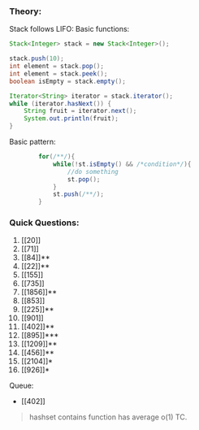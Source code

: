 ### Theory:

Stack follows LIFO:
Basic functions:
```java
Stack<Integer> stack = new Stack<Integer>();

stack.push(10);
int element = stack.pop();
int element = stack.peek();
boolean isEmpty = stack.empty();

Iterator<String> iterator = stack.iterator();
while (iterator.hasNext()) {
    String fruit = iterator.next();
    System.out.println(fruit);
}
```
Basic pattern:
```java
        for(/**/){
            while(!st.isEmpty() && /*condition*/){
                //do something
                st.pop();
            }
            st.push(/**/);
        }
```

### Quick Questions:
1. [[20]]
2. [[71]]
3. [[84]]**
4. [[22]]**
5. [[155]]
7. [[735]]
8. [[1856]]**
9. [[853]]
10. [[225]]**
11. [[901]]
12. [[402]]**
13. [[895]]***
14. [[1209]]**
15. [[456]]**
16. [[2104]]*
17. [[926]]*

Queue:
- [[402]]

> hashset contains function has average o(1) TC.